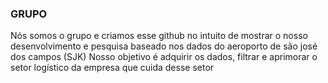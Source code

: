 ### GRUPO
Nós somos o grupo e criamos esse github no intuito de mostrar o nosso desenvolvimento e pesquisa baseado nos dados do aeroporto de são josé dos campos (SJK)
Nosso objetivo é adquirir os dados, filtrar e aprimorar o setor logístico da empresa que cuida desse setor
